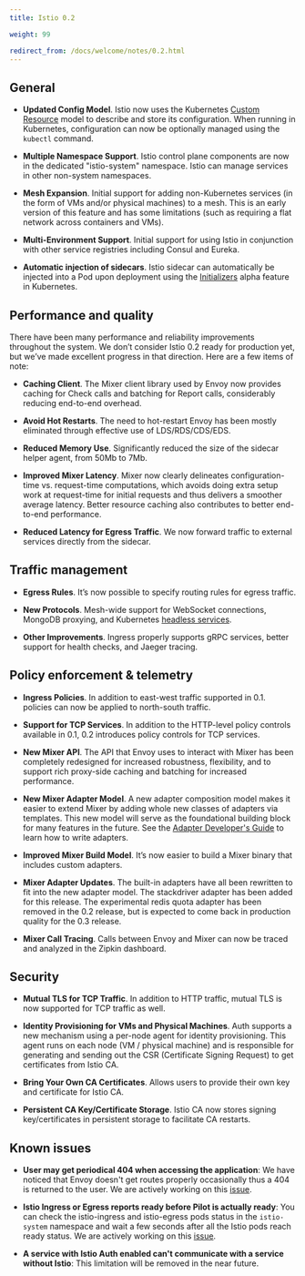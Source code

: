 ```yaml
---
title: Istio 0.2

weight: 99

redirect_from: /docs/welcome/notes/0.2.html
---
```


## General

- **Updated Config Model**. Istio now uses the Kubernetes [Custom Resource](https://kubernetes.io/docs/concepts/api-extension/custom-resources/)
model to describe and store its configuration. When running in Kubernetes, configuration can now be optionally managed using the `kubectl`
command.

- **Multiple Namespace Support**. Istio control plane components are now in the dedicated "istio-system" namespace. Istio can manage
services in other non-system namespaces.

- **Mesh Expansion**. Initial support for adding non-Kubernetes services (in the form of VMs and/or physical machines) to a mesh. This is an early version of
this feature and has some limitations (such as requiring a flat network across containers and VMs).

- **Multi-Environment Support**. Initial support for using Istio in conjunction with other service registries
including Consul and Eureka.

- **Automatic injection of sidecars**. Istio sidecar can automatically be injected into a Pod upon deployment using the
[Initializers](https://kubernetes.io/docs/admin/extensible-admission-controllers/#what-are-initializers) alpha feature in Kubernetes.

## Performance and quality

There have been many performance and reliability improvements throughout the system. We don’t consider Istio 0.2 ready for production yet, but
we’ve made excellent progress in that direction. Here are a few items of note:

- **Caching Client**. The Mixer client library used by Envoy now provides caching for Check calls and batching for Report calls, considerably reducing
end-to-end overhead.

- **Avoid Hot Restarts**. The need to hot-restart Envoy has been mostly eliminated through effective use of LDS/RDS/CDS/EDS.

- **Reduced Memory Use**. Significantly reduced the size of the sidecar helper agent, from 50Mb to 7Mb.

- **Improved Mixer Latency**. Mixer now clearly delineates configuration-time vs. request-time computations, which avoids doing extra setup work at
request-time for initial requests and thus delivers a smoother average latency. Better resource caching also contributes to better end-to-end performance.

- **Reduced Latency for Egress Traffic**. We now forward traffic to external services directly from the sidecar.

## Traffic management

- **Egress Rules**. It’s now possible to specify routing rules for egress traffic.

- **New Protocols**. Mesh-wide support for WebSocket connections, MongoDB proxying,
and Kubernetes [headless services](https://kubernetes.io/docs/concepts/services-networking/service/#headless-services).

- **Other Improvements**. Ingress properly supports gRPC services, better support for health checks, and
Jaeger tracing.

## Policy enforcement & telemetry

- **Ingress Policies**. In addition to east-west traffic supported in 0.1. policies can now be applied to north-south traffic.

- **Support for TCP Services**. In addition to the HTTP-level policy controls available in 0.1, 0.2 introduces policy controls for
TCP services.

- **New Mixer API**. The API that Envoy uses to interact with Mixer has been completely redesigned for increased robustness, flexibility, and to support
rich proxy-side caching and batching for increased performance.

- **New Mixer Adapter Model**. A new adapter composition model makes it easier to extend Mixer by adding whole new classes of adapters via templates. This
new model will serve as the foundational building block for many features in the future. See the
[Adapter Developer's Guide](https://github.com/istio/istio/wiki/Mixer-Adapter-Dev-Guide) to learn how
to write adapters.

- **Improved Mixer Build Model**. It’s now easier to build a Mixer binary that includes custom adapters.

- **Mixer Adapter Updates**. The built-in adapters have all been rewritten to fit into the new adapter model. The stackdriver adapter has been added for this
release. The experimental redis quota adapter has been removed in the 0.2 release, but is expected to come back in production quality for the 0.3 release.

- **Mixer Call Tracing**. Calls between Envoy and Mixer can now be traced and analyzed in the Zipkin dashboard.

## Security

- **Mutual TLS for TCP Traffic**. In addition to HTTP traffic, mutual TLS is now supported for TCP traffic as well.

- **Identity Provisioning for VMs and Physical Machines**. Auth supports a new mechanism using a per-node agent for
identity provisioning. This agent runs on each node (VM / physical machine) and is responsible for generating and sending out the CSR
(Certificate Signing Request) to get certificates from Istio CA.

- **Bring Your Own CA Certificates**. Allows users to provide their own key and certificate for Istio CA.

- **Persistent CA Key/Certificate Storage**. Istio CA now stores signing key/certificates in
persistent storage to facilitate CA restarts.

## Known issues

- **User may get periodical 404 when accessing the application**:  We have noticed that Envoy doesn't get routes properly occasionally
thus a 404 is returned to the user.  We are actively working on this [issue](https://github.com/istio/istio/issues/1038).

- **Istio Ingress or Egress reports ready before Pilot is actually ready**: You can check the istio-ingress and istio-egress pods status
in the `istio-system` namespace and wait a few seconds after all the Istio pods reach ready status.  We are actively working on this
[issue](https://github.com/istio/istio/pull/1055).

- **A service with Istio Auth enabled can't communicate with a service without Istio**: This limitation will be removed in the near future.
